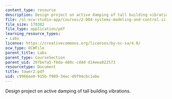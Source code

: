 ```yaml
---
content_type: resource
description: Design project on active damping of tall building vibrations.
file: /ol-ocw-studio-app/courses/2-004-systems-modeling-and-control-ii-fall-2007/c9966ee0915bf08934ecd9f94cbc1abe_tower2.pdf
file_size: 170382
file_type: application/pdf
learning_resource_types:
- Labs
license: https://creativecommons.org/licenses/by-nc-sa/4.0/
ocw_type: OCWFile
parent_title: Labs
parent_type: CourseSection
parent_uid: 297befa5-f0da-480c-cd4d-d14eea022573
resourcetype: Document
title: tower2.pdf
uid: c9966ee0-915b-f089-34ec-d9f94cbc1abe
---
```

Design project on active damping of tall building vibrations.